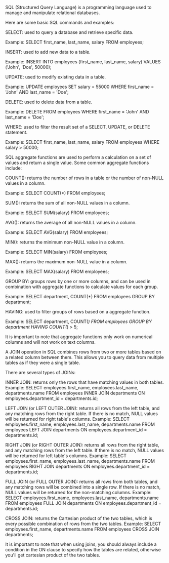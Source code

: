 SQL (Structured Query Language) is a programming language used to manage and manipulate relational databases.

Here are some basic SQL commands and examples:

SELECT: used to query a database and retrieve specific data.

Example:
SELECT first_name, last_name, salary FROM employees;


INSERT: used to add new data to a table.

Example:
INSERT INTO employees (first_name, last_name, salary) VALUES ('John', 'Doe', 50000);

UPDATE: used to modify existing data in a table.

Example:
UPDATE employees SET salary = 55000 WHERE first_name = 'John' AND last_name = 'Doe';

DELETE: used to delete data from a table.

Example:
DELETE FROM employees WHERE first_name = 'John' AND last_name = 'Doe';

WHERE: used to filter the result set of a SELECT, UPDATE, or DELETE statement.

Example:
SELECT first_name, last_name, salary FROM employees WHERE salary > 50000;


SQL aggregate functions are used to perform a calculation on a set of values and return a single value. Some common aggregate functions include:

COUNT(): returns the number of rows in a table or the number of non-NULL values in a column.

Example:
SELECT COUNT(*) FROM employees; 


SUM(): returns the sum of all non-NULL values in a column.

Example:
SELECT SUM(salary) FROM employees;

AVG(): returns the average of all non-NULL values in a column.

Example:
SELECT AVG(salary) FROM employees;


MIN(): returns the minimum non-NULL value in a column.

Example:
SELECT MIN(salary) FROM employees;

MAX(): returns the maximum non-NULL value in a column.

Example:
SELECT MAX(salary) FROM employees;

GROUP BY: groups rows by one or more columns, and can be used in combination with aggregate functions to calculate values for each group.

Example:
SELECT department, COUNT(*) FROM employees GROUP BY department;

HAVING: used to filter groups of rows based on a aggregate function.

Example:
SELECT department, COUNT(*) FROM employees GROUP BY department HAVING COUNT(*) > 5;


It is important to note that aggregate functions only work on numerical columns and will not work on text columns.



A JOIN operation in SQL combines rows from two or more tables based on a related column between them. This allows you to query data from multiple tables as if they were a single table.

There are several types of JOINs:

INNER JOIN: returns only the rows that have matching values in both tables.
Example:
SELECT employees.first_name, employees.last_name, departments.name 
FROM employees 
INNER JOIN departments ON employees.department_id = departments.id;


LEFT JOIN (or LEFT OUTER JOIN): returns all rows from the left table, and any matching rows from the right table. If there is no match, NULL values will be returned for right table's columns.
Example:
SELECT employees.first_name, employees.last_name, departments.name 
FROM employees 
LEFT JOIN departments ON employees.department_id = departments.id;


RIGHT JOIN (or RIGHT OUTER JOIN): returns all rows from the right table, and any matching rows from the left table. If there is no match, NULL values will be returned for left table's columns.
Example:
SELECT employees.first_name, employees.last_name, departments.name 
FROM employees 
RIGHT JOIN departments ON employees.department_id = departments.id;


FULL JOIN (or FULL OUTER JOIN): returns all rows from both tables, and any matching rows will be combined into a single row. If there is no match, NULL values will be returned for the non-matching columns.
Example:
SELECT employees.first_name, employees.last_name, departments.name 
FROM employees 
FULL JOIN departments ON employees.department_id = departments.id;


CROSS JOIN: returns the Cartesian product of the two tables, which is every possible combination of rows from the two tables.
Example:
SELECT employees.first_name, departments.name 
FROM employees 
CROSS JOIN departments;

It is important to note that when using joins, you should always include a condition in the ON clause to specify how the tables are related, otherwise you'll get cartesian product of the two tables.

